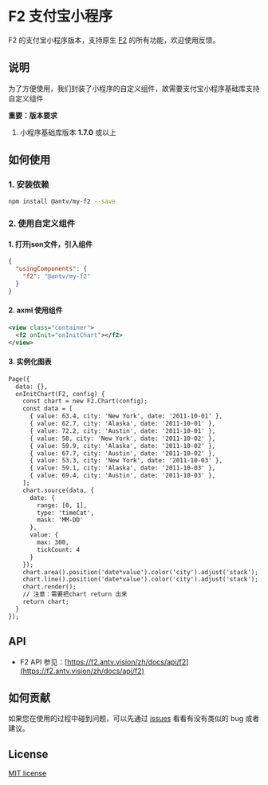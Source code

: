 # F2 支付宝小程序

F2 的支付宝小程序版本，支持原生 [F2](https://f2.antv.vision/) 的所有功能，欢迎使用反馈。

## 说明
为了方便使用，我们封装了小程序的自定义组件，故需要支付宝小程序基础库支持自定义组件

**重要：版本要求**

1. 小程序基础库版本 **1.7.0** 或以上

## 如何使用

### 1. 安装依赖

```bash
npm install @antv/my-f2 --save
```

### 2. 使用自定义组件

#### 1. 打开json文件，引入组件

```json
{
  "usingComponents": {
    "f2": "@antv/my-f2"
  }
}
```

#### 2. axml 使用组件

```xml
<view class="container">
  <f2 onInit="onInitChart"></f2>
</view>
```

#### 3. 实例化图表

```xml
Page({
  data: {},
  onInitChart(F2, config) {
    const chart = new F2.Chart(config);
    const data = [
      { value: 63.4, city: 'New York', date: '2011-10-01' },
      { value: 62.7, city: 'Alaska', date: '2011-10-01' },
      { value: 72.2, city: 'Austin', date: '2011-10-01' },
      { value: 58, city: 'New York', date: '2011-10-02' },
      { value: 59.9, city: 'Alaska', date: '2011-10-02' },
      { value: 67.7, city: 'Austin', date: '2011-10-02' },
      { value: 53.3, city: 'New York', date: '2011-10-03' },
      { value: 59.1, city: 'Alaska', date: '2011-10-03' },
      { value: 69.4, city: 'Austin', date: '2011-10-03' },
    ];
    chart.source(data, {
      date: {
        range: [0, 1],
        type: 'timeCat',
        mask: 'MM-DD'
      },
      value: {
        max: 300,
        tickCount: 4
      }
    });
    chart.area().position('date*value').color('city').adjust('stack');
    chart.line().position('date*value').color('city').adjust('stack');
    chart.render();
    // 注意：需要把chart return 出来
    return chart;
  }
});
```

## API

- F2 API 参见：[https://f2.antv.vision/zh/docs/api/f2](https://f2.antv.vision/zh/docs/api/f2)

## 如何贡献

如果您在使用的过程中碰到问题，可以先通过 [issues](https://github.com/antvis/my-f2/issues) 看看有没有类似的 bug 或者建议。

## License

[MIT license](https://github.com/antvis/my-f2/blob/master/LICENSE)

